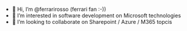 - 👋 Hi, I’m @ferrarirosso (ferrari fan :-))
- 👀 I’m interested in software development on Microsoft technologies
- 💞️ I’m looking to collaborate on Sharepoint / Azure / M365 topcis

<!---
ferrarirosso/ferrarirosso is a ✨ special ✨ repository because its `README.md` (this file) appears on your GitHub profile.
You can click the Preview link to take a look at your changes.
--->
